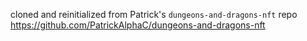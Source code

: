 cloned and reinitialized from Patrick's ```dungeons-and-dragons-nft``` repo
https://github.com/PatrickAlphaC/dungeons-and-dragons-nft
